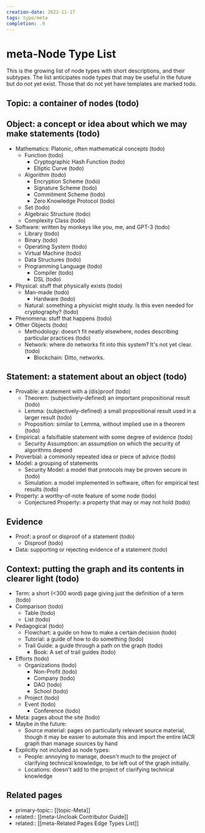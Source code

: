 ```yaml
---
creation-date: 2022-11-17
tags: type/meta
completion: .9
---
```

# meta-Node Type List
This is the growing list of node types with short descriptions, and their subtypes. The list anticipates node types that may be useful in the future but do not yet exist. Those that do not yet have templates are marked todo. 

##  Topic: a container of nodes (todo)

## Object: a concept or idea about which we may make statements (todo)
- Mathematics: Platonic, often mathematical concepts (todo)
    - Function (todo)
        - Cryptographic Hash Function (todo)
        - Elliptic Curve (todo)
    - Algorithm (todo)
        - Encryption Scheme (todo)
        - Signature Scheme (todo)
        - Commitment Scheme (todo)
        - Zero Knowledge Protocol (todo)
    - Set (todo)
    - Algebraic Structure (todo)
    - Complexity Class (todo)
- Software: written by monkeys like you, me, and GPT-3 (todo)
    - Library (todo)
    - Binary (todo)
    - Operating System (todo)
    - Virtual Machine (todo)
    - Data Structures (todo)
    - Programming Language (todo)
        - Compiler (todo)
        - DSL (todo)
- Physical: stuff that physically exists (todo)
    - Man-made (todo)
        - Hardware (todo)
    - Natural: something a physicist might study. Is this even needed for cryptography? (todo)
- Phenomena: stuff that happens (todo)
- Other Objects (todo)
    - Methodology: doesn't fit neatly elsewhere, nodes describing particular practices (todo)
    - Network: where do networks fit into this system? It's not yet clear. (todo)
        - Blockchain: Ditto, networks.
        
## Statement: a statement about an object (todo)
- Provable: a statement with a (dis)proof (todo)
    - Theorem: (subjectively-defined) an important propositional result (todo)
    - Lemma: (subjectively-defined) a small propositional result used in a larger result (todo)
    - Proposition: similar to Lemma, without implied use in a theorem (todo)
- Empirical: a falsifiable statement with some degree of evidence (todo)
    - Security Assumption: an assumption on which the security of algorithms depend
- Proverbial: a commonly repeated idea or piece of advice (todo)
- Model: a grouping of statements
    - Security Model: a model that protocols may be proven secure in (todo)
    - Simulation: a model implemented in software, often for empirical test results (todo)
- Property: a worthy-of-note feature of some node (todo)
    - Conjectured Property: a property that may or may not hold (todo)

## Evidence
- Proof: a proof or disproof of a statement (todo)
    - Disproof (todo)
- Data: supporting or rejecting evidence of a statement (todo)

## Context: putting the graph and its contents in clearer light (todo)
- Term: a short (<300 word) page giving just the definition of a term (todo)
- Comparison (todo)
    - Table (todo)
    - List (todo)
- Pedagogical (todo)
    - Flowchart: a guide on how to make a certain decision (todo)
    - Tutorial: a guide of how to do something (todo)
    - Trail Guide: a guide through a path on the graph (todo)
        - Book: A set of trail guides (todo)
- Efforts (todo)
    - Organizations (todo)
        - Non-Profit (todo)
        - Company (todo)
        - DAO (todo)
        - School (todo)
    - Project (todo)
    - Event (todo)
        - Conference (todo)
- Meta: pages about the site (todo)
- Maybe in the future:
    - Source material: pages on particularly relevant source material, though it may be easier to automate this and import the entire IACR graph than manage sources by hand
- Explicitly not included as node types:
    - People: annoying to manage, doesn't much to the project of clarifying technical knowledge, to be left out of the graph initially.
    - Locations: doesn't add to the project of clarifying technical knowledge

## Related pages
- primary-topic:: [[topic-Meta]]
- related:: [[meta-Uncloak Contributor Guide]]
- related:: [[meta-Related Pages Edge Types List]]